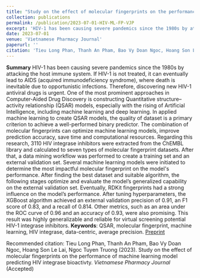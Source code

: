 ```yaml
---
title: "Study on the effect of molecular fingerprints on the performance of machine learning model predicting hiv integrase bioactivty"
collection: publications
permalink: /publication/2023-07-01-HIV-ML-FP-VJP
excerpt: 'HIV-1 has been causing severe pandemics since the 1980s by attacking the host immune system. If HIV-1 is not treated, it can eventually lead to AIDS (acquired immunodeficiency syndrome), where death is inevitable due to opportunistic infections. Therefore, discovering new HIV-1 antiviral drugs is...'
date: 2023-07-01
venue: 'Vietnamese Pharmacy Journal'
paperurl: ''
citation: 'Tieu Long Phan, Thanh An Pham, Bao Vy Doan Ngoc, Hoang Son Le Lai, Ngoc Tuyen Truong (2023). Study on the effect of molecular fingerprints on the performance of machine learning model predicting HIV integrase bioactivty. Vietnamese Pharmacy Journal (Accepted).'
---
```

**Summary**
HIV-1 has been causing severe pandemics since the 1980s by attacking the host immune system. If HIV-1 is not treated, it can eventually lead to AIDS (acquired immunodeficiency syndrome), where death is inevitable due to opportunistic infections. Therefore, discovering new HIV-1 antiviral drugs is urgent. One of the most prominent approaches in Computer-Aided Drug Discovery is constructing Quantitative structure– activity relationship (QSAR) models, especially with the rising of Artificial Intelligence, including machine learning and deep learning. In applied machine learning to create QSAR models, the quality of dataset is a primary criterion to achieve a well-performed binary predictor. The combination of molecular fingerprints can optimize machine learning models, improve prediction accuracy, save time and computational resources. Regarding this research, 3110 HIV integrase inhibitors were extracted from the ChEMBL library and calculated to seven types of molecular fingerprint datasets. After that, a data mining workflow was performed to create a training set and an external validation set. Several machine learning models were initiated to determine the most impactful molecular fingerprint on the model's performance. After finding the best dataset and suitable algorithm, the following stages optimize and evaluate the model’s generalized capability on the external validation set. Eventually, RDKit fingerprints had a strong influence on the model’s performance. After tuning hyperparameters, the XGBoost algorithm achieved an external validation precision of 0.91, an F1 score of 0.83, and a recall of 0.814. Other metrics, such as an area under the ROC curve of 0.96 and an accuracy of 0.93, were also promising. This result was highly generalizable and reliable for virtual screening potential HIV-1 integrase inhibitors.
**Keywords**: QSAR, molecular fingerprint, machine learning, HIV integrase, data-centric, average precision.
[Preprint](https://tieulongphan.github.io/files/3.%20STUDY%20ON%20THE%20EFFECT%20OF%20MOLECULAR%20FINGERPRINTS%20ON%20THE%20PERFORMANCE%20OF%20MACHINE%20LEARNING%20MODEL%20PREDICTING%20HIV%20INTEGRASE%20BIOACTIVITY%20(accepted).pdf)

Recommended citation: Tieu Long Phan, Thanh An Pham, Bao Vy Doan Ngoc, Hoang Son Le Lai, Ngoc Tuyen Truong (2023). Study on the effect of molecular fingerprints on the performance of machine learning model predicting HIV integrase bioactivty. *Vietnamese Pharmacy Journal* (Accepted)




